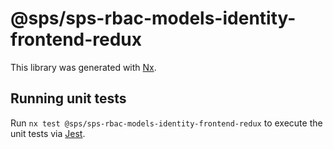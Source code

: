 # @sps/sps-rbac-models-identity-frontend-redux

This library was generated with [Nx](https://nx.dev).

## Running unit tests

Run `nx test @sps/sps-rbac-models-identity-frontend-redux` to execute the unit tests via [Jest](https://jestjs.io).
